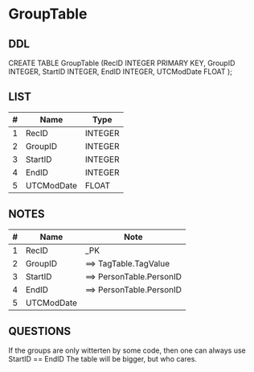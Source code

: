 # GroupTable

## DDL

CREATE TABLE GroupTable (RecID INTEGER PRIMARY KEY, GroupID INTEGER, StartID INTEGER, EndID INTEGER, UTCModDate FLOAT );

## LIST

| #  | Name          | Type      |
|----|---------------|-----------|
| 1  | RecID         | INTEGER
| 2  | GroupID       | INTEGER
| 3  | StartID       | INTEGER
| 4  | EndID         | INTEGER
| 5  | UTCModDate    | FLOAT

## NOTES

| #  | Name          | Note      |
|----|---------------|-----------|
| 1  | RecID         | _PK
| 2  | GroupID       | ==> TagTable.TagValue
| 3  | StartID       | ==> PersonTable.PersonID
| 4  | EndID         | ==> PersonTable.PersonID
| 5  | UTCModDate    | 

## QUESTIONS

If the groups are only witterten by some code, then one can always use StartID == EndID
The table will be bigger, but who cares.

